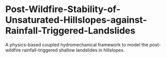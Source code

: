 # Post-Wildfire-Stability-of-Unsaturated-Hillslopes-against-Rainfall-Triggered-Landslides
A physics-based coupled hydromechanical framework to model the post-wildfire rainfall-triggered shallow landslides in hillslopes. 

